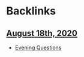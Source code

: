 
# Backlinks
## [August 18th, 2020](<August 18th, 2020.md>)
- [Evening Questions](<Evening Questions.md>)

